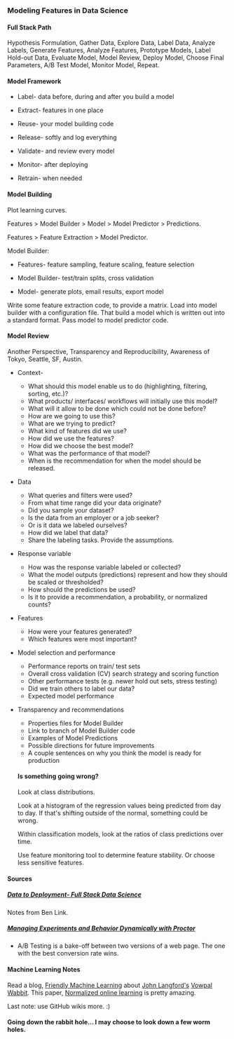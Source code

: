### Modeling Features in Data Science

#### Full Stack Path

Hypothesis Formulation, Gather Data, Explore Data, 
Label Data, Analyze Labels, Generate Features, 
Analyze Features, Prototype Models, Label Hold-out Data, 
Evaluate Model, Model Review, Deploy Model, 
Choose Final Parameters, A/B Test Model, 
Monitor Model, Repeat.

#### Model Framework

* Label- data before, during and after you build a model

* Extract- features in one place

* Reuse- your model building code

* Release- softly and log everything

* Validate- and review every model

* Monitor- after deploying

* Retrain- when needed

#### Model Building

Plot learning curves.

Features > Model Builder > Model > Model Predictor > Predictions.

Features > Feature Extraction > Model Predictor.

Model Builder:

* Features- feature sampling, feature scaling, feature selection

* Model Builder- test/train splits, cross validation

* Model- generate plots, email results, export model

Write some feature extraction code, to provide a matrix.
Load into model builder with a configuration file.
That build a model which is written out into a standard format.
Pass model to model predictor code.

#### Model Review

Another Perspective, Transparency and Reproducibility, 
Awareness of Tokyo, Seattle, SF, Austin.

* Context- 
  * What should this model enable us to do 
(highlighting, filtering, sorting, etc.)? 
  * What products/ interfaces/ workflows will 
  initially use this model?
  * What will it allow to be done which 
  could not be done before?
  * How are we going to use this? 
  * What are we trying to predict?
  * What kind of features did we use?
  * How did we use the features? 
  * How did we choose the best model?
  * What was the performance of that model?
  * When is the recommendation for when the model should be released.

* Data
  * What queries and filters were used?
  * From what time range did your data originate?
  * Did you sample your dataset?
  * Is the data from an employer or a job seeker?
  * Or is it data we labeled ourselves?
  * How did we label that data?
  * Share the labeling tasks. Provide the assumptions.
  
* Response variable
  * How was the response variable labeled or collected?
  * What the model outputs (predictions) represent
  and how they should be scaled or thresholded?
  * How should the predictions be used? 
  * Is it to provide a recommendation, a probability, 
  or normalized counts?

* Features
  * How were your features generated?
  * Which features were most important?
  
* Model selection and performance
  * Performance reports on train/ test sets
  * Overall cross validation (CV) search strategy
  and scoring function
  * Other performance tests (e.g. newer
  hold out sets, stress testing)
  * Did we train others to label our data?
  * Expected model performance

* Transparency and recommendations
  * Properties files for Model Builder
  * Link to branch of Model Builder code
  * Examples of Model Predictions
  * Possible directions for future improvements
  * A couple sentences on why you think the model is
  ready for production
  
  #### Is something going wrong?
  
  Look at class distributions.
  
  Look at a histogram of the 
  regression values being predicted 
  from day to day. If that's shifting 
  outside of the normal, something could be wrong.
  
  Within classification models, 
  look at the ratios of class predictions 
  over time.
  
  Use feature monitoring tool to determine feature stability.
  Or choose less sensitive features.

#### Sources

##### [Data to Deployment- Full Stack Data Science](http://engineering.indeedblog.com/talks/data-to-deployment/)

Notes from Ben Link.

##### [Managing Experiments and Behavior Dynamically with Proctor](http://engineering.indeedblog.com/talks/managing-experiments-behavior-dynamically-proctor/)

* A/B Testing is a bake-off between two versions of 
a web page. The one with the best conversion rate wins.

#### Machine Learning Notes

Read a blog,  [Friendly Machine Learning](http://engineering.indeedblog.com/blog/2017/06/friendly-machine-learning/)
about [John Langford's](https://github.com/JohnLangford) 
[Vowpal Wabbit](https://github.com/JohnLangford/vowpal_wabbit/wiki).
This paper, [Normalized online learning](https://arxiv.org/pdf/1305.6646.pdf)
is pretty amazing.

Last note: use GitHub wikis more. :)

#### Going down the rabbit hole... I may choose to look down a few worm holes.


